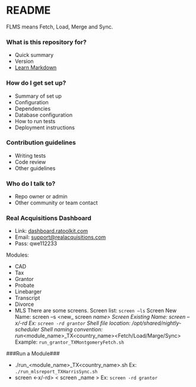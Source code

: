 # README #

FLMS means Fetch, Load, Merge and Sync.

### What is this repository for? ###

* Quick summary
* Version
* [Learn Markdown](https://bitbucket.org/tutorials/markdowndemo)

### How do I get set up? ###

* Summary of set up
* Configuration
* Dependencies
* Database configuration
* How to run tests
* Deployment instructions

### Contribution guidelines ###

* Writing tests
* Code review
* Other guidelines

### Who do I talk to? ###

* Repo owner or admin
* Other community or team contact

### Real Acquisitions Dashboard ###
- Link:  [dashboard.ratoolkit.com](http://dashboard.ratoolkit.com/)
- Email: support@realacquisitions.com
- Pass: qwe112233

Modules:
-	CAD
-	Tax
-	Grantor
-	Probate
-	Linebarger
-	Transcript
-	Divorce
-	MLS
There are some screens. 
Screen list: `screen –ls`
Screen New Name: screen –s <new_ screen _name>
Screen Existing Name: screen –x/-rd <screen _name>  Ex: `screen -rd grantor`
Shell file location: /opt/shared/nightly-scheduler 
Shell naming convention: run_<module_name>_TX<country_name><Fetch/Load/Marge/Sync>
Example: `run_grantor_TXMontgomeryFetch.sh`

###Run a Module###

*	./run_<module_name>_TX<country_name><FLMS>.sh
	Ex: `./run_mlsreport_TXHarrisSync.sh`
*	screen <-x/-rd> < screen _name >
	Ex: `screen -rd grantor`
	




